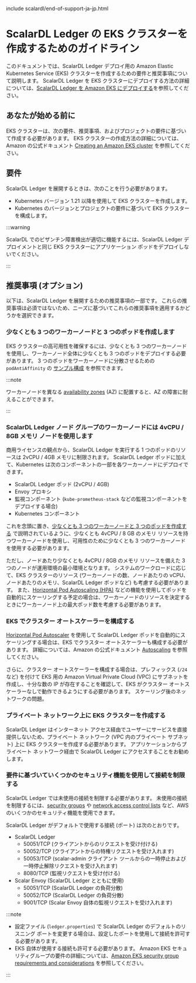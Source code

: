 include scalardl/end-of-support-ja-jp.html

# ScalarDL Ledger の EKS クラスターを作成するためのガイドライン

このドキュメントでは、ScalarDL Ledger デプロイ用の Amazon Elastic Kubernetes Service (EKS) クラスターを作成するための要件と推奨事項について説明します。 ScalarDL Ledger を EKS クラスターにデプロイする方法の詳細については、[ScalarDL Ledger を Amazon EKS にデプロイする](ManualDeploymentGuideScalarDLOnEKS.md)を参照してください。

## あなたが始める前に

EKS クラスターは、次の要件、推奨事項、およびプロジェクトの要件に基づいて作成する必要があります。 EKS クラスターの作成方法の詳細については、Amazon の公式ドキュメント [Creating an Amazon EKS cluster](https://docs.aws.amazon.com/eks/latest/userguide/create-cluster.html) を参照してください。

## 要件

ScalarDL Ledger を展開するときは、次のことを行う必要があります。

* Kubernetes バージョン 1.21 以降を使用して EKS クラスターを作成します。
* Kubernetes のバージョンとプロジェクトの要件に基づいて EKS クラスターを構成します。

:::warning

ScalarDL でのビザンチン障害検出が適切に機能するには、ScalarDL Ledger デプロイメントと同じ EKS クラスターにアプリケーション ポッドをデプロイしないでください。

:::

## 推奨事項 (オプション)

以下は、ScalarDL Ledger を展開するための推奨事項の一部です。 これらの推奨事項は必須ではないため、ニーズに基づいてこれらの推奨事項を適用するかどうかを選択できます。

### 少なくとも 3 つのワーカーノードと 3 つのポッドを作成します

EKS クラスターの高可用性を確保するには、少なくとも 3 つのワーカーノードを使用し、ワーカーノード全体に少なくとも 3 つのポッドをデプロイする必要があります。 3 つのポッドをワーカーノードに分散させるための `podAntiAffinity` の [サンプル構成](../conf/scalardl-custom-values.yaml) を参照できます。

:::note

ワーカーノードを異なる [availability zones](https://docs.aws.amazon.com/AWSEC2/latest/UserGuide/using-regions-availability-zones.html) (AZ) に配置すると、AZ の障害に耐えることができます。

:::

### ScalarDL Ledger ノード グループのワーカーノードには 4vCPU / 8GB メモリ ノードを使用します

商用ライセンスの観点から、ScalarDL Ledger を実行する 1 つのポッドのリソースは 2vCPU / 4GB メモリに制限されます。 ScalarDL Ledger ポッドに加えて、Kubernetes は次のコンポーネントの一部を各ワーカーノードにデプロイできます。

* ScalarDL Ledger ポッド (2vCPU / 4GB)
* Envoy プロキシ
* 監視コンポーネント (`kube-prometheus-stack` などの監視コンポーネントをデプロイする場合)
* Kubernetes コンポーネント

これを念頭に置き、[少なくとも 3 つのワーカーノードと 3 つのポッドを作成する](#create-at-least-three-worker-nodes-and-three-pods) で説明されているように、少なくとも 4vCPU / 8 GB のメモリ リソースを持つワーカーノードを使用し、可用性のために少なくとも 3 つのワーカーノードを使用する必要があります。

ただし、ノードあたり少なくとも 4vCPU / 8GB のメモリ リソースを備えた 3 つのノードが運用環境の最小環境となります。 システムのワークロードに応じて、EKS クラスターのリソース (ワーカーノードの数、ノードあたりの vCPU、ノードあたりのメモリ、ScalarDL Ledger ポッドなど) も考慮する必要があります。 また、[Horizontal Pod Autoscaling (HPA)](https://kubernetes.io/docs/tasks/run-application/horizontal-pod-autoscale/) などの機能を使用してポッドを自動的にスケーリングする予定の場合は、ワーカーノードのリソースを決定するときにワーカーノード上の最大ポッド数を考慮する必要があります。

### EKS でクラスター オートスケーラーを構成する

[Horizontal Pod Autoscaler](https://docs.aws.amazon.com/eks/latest/userguide/horizontal-pod-autoscaler.html) を使用して ScalarDL Ledger ポッドを自動的にスケーリングする場合は、EKS でクラスター オートスケーラーも構成する必要があります。 詳細については、Amazon の公式ドキュメント [Autoscaling](https://docs.aws.amazon.com/eks/latest/userguide/autoscaling.html#cluster-autoscaler) を参照してください。

さらに、クラスター オートスケーラーを構成する場合は、プレフィックス (`/24`など) を付けて EKS 用の Amazon Virtual Private Cloud (VPC) にサブネットを作成し、十分な数の IP が存在することを確認して、EKS がクラスター オートスケーラーなしで動作できるようにする必要があります。 スケーリング後のネットワークの問題。

### プライベート ネットワーク上に EKS クラスターを作成する

ScalarDL Ledger はインターネット アクセス経由でユーザーにサービスを直接提供しないため、プライベート ネットワーク (VPC 内のプライベート サブネット) 上に EKS クラスターを作成する必要があります。 アプリケーションからプライベート ネットワーク経由で ScalarDL Ledger にアクセスすることをお勧めします。

### 要件に基づいていくつかのセキュリティ機能を使用して接続を制限する

ScalarDL Ledger では未使用の接続を制限する必要があります。 未使用の接続を制限するには、[security groups](https://docs.aws.amazon.com/vpc/latest/userguide/VPC_SecurityGroups.html) や [network access control lists](https://docs.aws.amazon.com/vpc/latest/userguide/vpc-network-acls.html) など、AWS のいくつかのセキュリティ機能を使用できます。

ScalarDL Ledger がデフォルトで使用する接続 (ポート) は次のとおりです。

* ScalarDL Ledger
  * 50051/TCP (クライアントからのリクエストを受け付ける)
  * 50052/TCP (クライアントからの特権リクエストを受け入れます)
  * 50053/TCP (scalar-admin クライアント ツールからの一時停止および一時停止解除リクエストを受け入れます)
  * 8080/TCP (監視リクエストを受け付ける)
* Scalar Envoy (ScalarDL Ledger とともに使用)
  * 50051/TCP (ScalarDL Ledger の負荷分散)
  * 50052/TCP (ScalarDL Ledger の負荷分散)
  * 9001/TCP (Scalar Envoy 自体の監視リクエストを受け入れます)

:::note

- 設定ファイル (`ledger.properties`) で ScalarDL Ledger のデフォルトのリスニング ポートを変更する場合は、設定したポートを使用して接続を許可する必要があります。
- EKS 自体が使用する接続も許可する必要があります。 Amazon EKS セキュリティグループの要件の詳細については、[Amazon EKS security group requirements and considerations](https://docs.aws.amazon.com/eks/latest/userguide/sec-group-reqs.html) を参照してください。

:::
